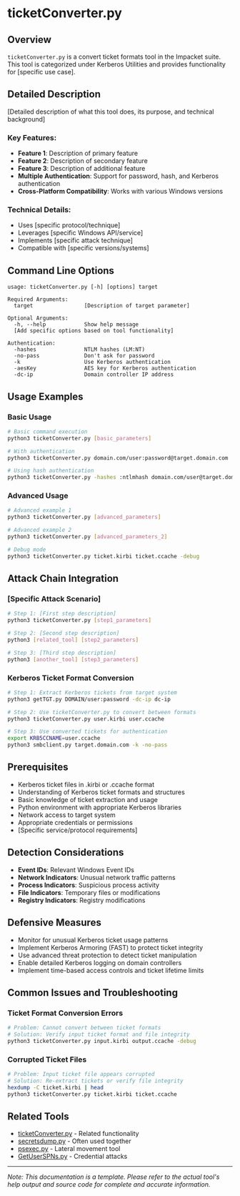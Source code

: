 # ticketConverter.py

## Overview
`ticketConverter.py` is a convert ticket formats tool in the Impacket suite. This tool is categorized under Kerberos Utilities and provides functionality for [specific use case].

## Detailed Description
[Detailed description of what this tool does, its purpose, and technical background]

### Key Features:
- **Feature 1**: Description of primary feature
- **Feature 2**: Description of secondary feature
- **Feature 3**: Description of additional feature
- **Multiple Authentication**: Support for password, hash, and Kerberos authentication
- **Cross-Platform Compatibility**: Works with various Windows versions

### Technical Details:
- Uses [specific protocol/technique]
- Leverages [specific Windows API/service]
- Implements [specific attack technique]
- Compatible with [specific versions/systems]

## Command Line Options

```
usage: ticketConverter.py [-h] [options] target

Required Arguments:
  target                [Description of target parameter]

Optional Arguments:
  -h, --help            Show help message
  [Add specific options based on tool functionality]

Authentication:
  -hashes               NTLM hashes (LM:NT)
  -no-pass              Don't ask for password
  -k                    Use Kerberos authentication
  -aesKey               AES key for Kerberos authentication
  -dc-ip                Domain controller IP address
```

## Usage Examples

### Basic Usage
```bash
# Basic command execution
python3 ticketConverter.py [basic_parameters]

# With authentication
python3 ticketConverter.py domain.com/user:password@target.domain.com

# Using hash authentication
python3 ticketConverter.py -hashes :ntlmhash domain.com/user@target.domain.com
```

### Advanced Usage
```bash
# Advanced example 1
python3 ticketConverter.py [advanced_parameters]

# Advanced example 2
python3 ticketConverter.py [advanced_parameters_2]

# Debug mode
python3 ticketConverter.py ticket.kirbi ticket.ccache -debug
```

## Attack Chain Integration

### [Specific Attack Scenario]
```bash
# Step 1: [First step description]
python3 ticketConverter.py [step1_parameters]

# Step 2: [Second step description]
python3 [related_tool] [step2_parameters]

# Step 3: [Third step description]
python3 [another_tool] [step3_parameters]
```

### Kerberos Ticket Format Conversion
```bash
# Step 1: Extract Kerberos tickets from target system
python3 getTGT.py DOMAIN/user:password -dc-ip dc-ip

# Step 2: Use ticketConverter.py to convert between formats
python3 ticketConverter.py user.kirbi user.ccache

# Step 3: Use converted tickets for authentication
export KRB5CCNAME=user.ccache
python3 smbclient.py target.domain.com -k -no-pass
```

## Prerequisites
- Kerberos ticket files in .kirbi or .ccache format
- Understanding of Kerberos ticket formats and structures
- Basic knowledge of ticket extraction and usage
- Python environment with appropriate Kerberos libraries
- Network access to target system
- Appropriate credentials or permissions
- [Specific service/protocol requirements]

## Detection Considerations
- **Event IDs**: Relevant Windows Event IDs
- **Network Indicators**: Unusual network traffic patterns
- **Process Indicators**: Suspicious process activity
- **File Indicators**: Temporary files or modifications
- **Registry Indicators**: Registry modifications

## Defensive Measures
- Monitor for unusual Kerberos ticket usage patterns
- Implement Kerberos Armoring (FAST) to protect ticket integrity
- Use advanced threat protection to detect ticket manipulation
- Enable detailed Kerberos logging on domain controllers
- Implement time-based access controls and ticket lifetime limits

## Common Issues and Troubleshooting

### Ticket Format Conversion Errors
```bash
# Problem: Cannot convert between ticket formats
# Solution: Verify input ticket format and file integrity
python3 ticketConverter.py input.kirbi output.ccache -debug
```

### Corrupted Ticket Files
```bash
# Problem: Input ticket file appears corrupted
# Solution: Re-extract tickets or verify file integrity
hexdump -C ticket.kirbi | head
python3 ticketConverter.py ticket.kirbi ticket.ccache
```

## Related Tools
- [ticketConverter.py](link.md) - Related functionality
- [secretsdump.py](secretsdump.md) - Often used together
- [psexec.py](psexec.md) - Lateral movement tool
- [GetUserSPNs.py](GetUserSPNs.md) - Credential attacks

---

*Note: This documentation is a template. Please refer to the actual tool's help output and source code for complete and accurate information.*
